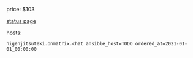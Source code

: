 

price: $103

[status page](https://etke.cc/order/status/#749f066f31d6e795088f154897aba00b72bdbf951e4d5721caa37ee9d6eb31d9)

hosts:
```
higenjitsuteki.onmatrix.chat ansible_host=TODO ordered_at=2021-01-01_00:00:00
```



